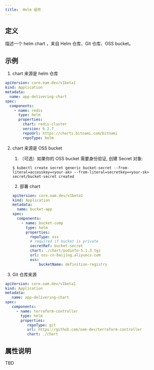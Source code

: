 ```yaml
---
title:  Helm 组件
---
```


## 定义

描述一个 helm chart ，来自 Helm 仓库、Git 仓库、OSS bucket。

## 示例

1. chart 来源是 helm 仓库
```yaml
apiVersion: core.oam.dev/v1beta1
kind: Application
metadata:
  name: app-delivering-chart
spec:
  components:
    - name: redis
      type: helm
      properties:
        chart: redis-cluster
        version: 6.2.7
        repoUrl: https://charts.bitnami.com/bitnami
        repoType: helm
```
2. chart 来源是 OSS bucket
    1. （可选）如果你的 OSS bucket 需要身份验证, 创建 Secret 对象:
   
    ```shell
    $ kubectl create secret generic bucket-secret --from-literal=accesskey=<your-ak> --from-literal=secretkey=<your-sk>
    secret/bucket-secret created
    ```
   
    2. 部署 chart
    ```yaml
    apiVersion: core.oam.dev/v1beta1
    kind: Application
    metadata:
      name: bucket-app
    spec:
      components:
        - name: bucket-comp
          type: helm
          properties:
            repoType: oss
            # required if bucket is private
            secretRef: bucket-secret
            chart: ./chart/podinfo-5.1.3.tgz
            url: oss-cn-beijing.aliyuncs.com
            oss:
                bucketName: definition-registry
    ```
3. Git 仓库来源

```yaml
apiVersion: core.oam.dev/v1beta1
kind: Application
metadata:
   name: app-delivering-chart
spec:
   components:
     - name: terraform-controller
       type: helm
       properties:
          repoType: git
          url: https://github.com/oam-dev/terraform-controller
          chart: ./chart
```

## 属性说明

TBD

